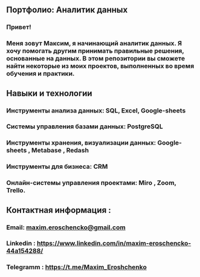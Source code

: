 ## Портфолио: Аналитик данных

### Привет! 
### Меня зовут Максим, я начинающий аналитик данных. Я хочу помогать другим принимать правильные решения, основанные на данных. В этом репозитории вы сможете найти некоторые из моих проектов, выполненных во время обучения и практики. 

## Навыки и технологии

### Инструменты анализа данных: SQL, Excel, Google-sheets

### Системы управления базами данных: PostgreSQL

### Инструменты хранения, визуализации данных: Google-sheets , Metabase , Redash

### Инструменты для бизнеса: CRM 

### Онлайн-системы управления проектами:  Miro , Zoom, Trello. 















 ## ****Контактная информация :****

### Email: **maxim.eroschencko@gmail.com**

### Linkedin : **https://www.linkedin.com/in/maxim-eroschencko-44a154288/**

### Telegramm : **https://t.me/Maxim_Eroshchenko**


